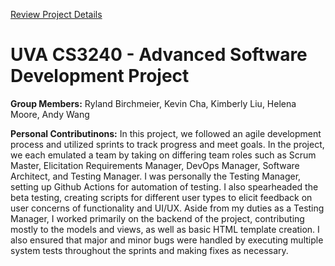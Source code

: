 [Review Project Details](https://s24.cs3240.org/project.html)
# UVA CS3240 - Advanced Software Development Project

__Group Members:__ Ryland Birchmeier, Kevin Cha, Kimberly Liu, Helena Moore, Andy Wang

__Personal Contributinons:__ In this project, we followed an agile development process and utilized sprints to track progress and meet goals. In the project, we each emulated a team by taking on differing team roles such as Scrum Master, Elicitation Requirements Manager, DevOps Manager, Software Architect, and Testing Manager. I was personally the Testing Manager, setting up Github Actions for automation of testing. I also spearheaded the beta testing, creating scripts for different user types to elicit feedback on user concerns of functionality and UI/UX. Aside from my duties as a Testing Manager, I worked primarily on the backend of the project, contributing mostly to the models and views, as well as basic HTML template creation. I also ensured that major and minor bugs were handled by executing multiple system tests throughout the sprints and making fixes as necessary.